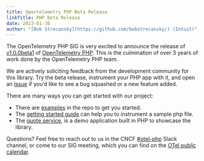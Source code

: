 ```yaml
---
title: Opentelemetry PHP Beta Release
linkTitle: PHP Beta Release
date: 2023-01-30
author: "[Bob Strecansky](https://github.com/bobstrecansky/) (Intuit)"
---
```


The OpenTelemetry PHP SIG is very excited to announce the release of
[v1.0.0beta1](https://github.com/open-telemetry/opentelemetry-php/releases/tag/1.0.0beta1)
of [OpenTelemetry PHP](https://github.com/open-telemetry/opentelemetry-php).
This is the culmination of over 3 years of work done by the OpenTelemetry PHP
team.

We are actively soliciting feedback from the development community for this
library. Try the beta release, instrument your PHP app with it,
and open an
[issue](https://github.com/open-telemetry/opentelemetry-php/issues/new/choose)
if you’d like to see a bug squashed or a new feature added.

There are many ways you can get started with our project:

- There are [examples](/docs/instrumentation/php/examples/) in the repo to get
  you started.
- The [getting started guide](/docs/instrumentation/php/getting-started/) can
  help you to instrument a sample php file.
- The
  [quote service](https://github.com/open-telemetry/opentelemetry-demo/blob/main/docs/services/quoteservice.md),
  is a demo application built in PHP to showcase the library.

Questions? Feel free to reach out to us in the CNCF
[#otel-php](https://cloud-native.slack.com/archives/C01NFPCV44V) Slack channel,
or come to our SIG meeting, which you can find on the
[OTel public calendar](https://calendar.google.com/calendar/embed?src=google.com_b79e3e90j7bbsa2n2p5an5lf60%40group.calendar.google.com).
